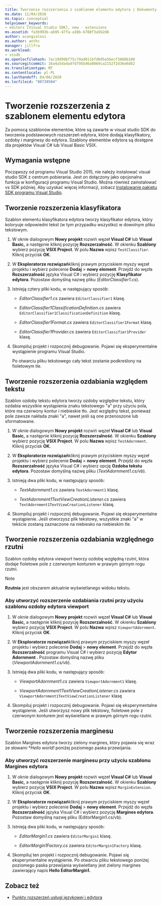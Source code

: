 ```yaml
---
title: Tworzenie rozszerzenia z szablonem elementu edytora | Dokumenty firmy Microsoft
ms.date: 11/04/2016
ms.topic: conceptual
helpviewer_keywords:
- editors [Visual Studio SDK], new - extensions
ms.assetid: fa3b993b-ab95-47fa-a38b-b788f3a5b2d8
author: acangialosi
ms.author: anthc
manager: jillfra
ms.workload:
- vssdk
ms.openlocfilehash: 7ac19d99bf75c79ad011bfd0d5a56ecf3880b100
ms.sourcegitcommit: 16a4a5da4a4fd795b46a0869ca2152f2d36e6db2
ms.translationtype: MT
ms.contentlocale: pl-PL
ms.lasthandoff: 04/06/2020
ms.locfileid: "80739504"
---
```

# <a name="create-an-extension-with-an-editor-item-template"></a>Tworzenie rozszerzenia z szablonem elementu edytora
Za pomocą szablonów elementów, które są zawarte w visual studio SDK do tworzenia podstawowych rozszerzeń edytora, które dodają klasyfikatory, ozdoby i marginesy do edytora. Szablony elementów edytora są dostępne dla projektów Visual C# lub Visual Basic VSIX.

## <a name="prerequisites"></a>Wymagania wstępne
 Począwszy od programu Visual Studio 2015, nie należy instalować visual studio SDK z centrum pobierania. Jest on dołączony jako opcjonalna funkcja w konfiguracji programu Visual Studio. Można również zainstalować vs SDK później. Aby uzyskać więcej informacji, zobacz [Instalowanie pakietu SDK programu Visual Studio](../extensibility/installing-the-visual-studio-sdk.md).

## <a name="create-a-classifier-extension"></a>Tworzenie rozszerzenia klasyfikatora
 Szablon elementu klasyfikatora edytora tworzy klasyfikator edytora, który koloryuje odpowiedni tekst (w tym przypadku wszystko) w dowolnym pliku tekstowym.

1. W oknie dialogowym **Nowy projekt** rozwiń węzeł **Visual C#** lub **Visual Basic,** a następnie kliknij pozycję **Rozszerzalność**. W okienku **Szablony** wybierz pozycję **VSIX Project**. W polu **Nazwa** wpisz `TestClassifier`. Kliknij przycisk **OK**.

2. W **Eksploratorze rozwiązań**kliknij prawym przyciskiem myszy węzeł projektu i wybierz polecenie **Dodaj** > **nowy element**. Przejdź do węzła **Rozszerzalność** języka Visual C# i wybierz pozycję **Klasyfikator edytora**. Pozostaw domyślną nazwę pliku (*EditorClassifier1.cs*).

3. Istnieją cztery pliki kodu, w następujący sposób:

    - *EditorClassifier1.cs* zawiera `EditorClassifier1` klasę.

    - *EditorClassifier1ClassificationDefinition.cs* zawiera `EditorClassifier1ClassificationDefinition` klasę.

    - *EditorClassifier1Format.cs* zawiera `EditorClassifier1Format` klasę.

    - *EditorClassifier1Provider.cs* zawiera `EditorClassifier1Provider` klasę.

4. Skompiluj projekt i rozpocznij debugowanie. Pojawi się eksperymentalne wystąpienie programu Visual Studio.

     Po otwarciu pliku tekstowego cały tekst zostanie podkreślony na fioletowym tle.

## <a name="create-a-text-relative-adornment-extension"></a>Tworzenie rozszerzenia ozdabiania względem tekstu
 Szablon ozdoby tekstu edytora tworzy ozdoby względne tekstu, który ozdabia wszystkie wystąpienia znaku tekstowego "a" przy użyciu pola, które ma czerwony kontur i niebieskie tło. Jest względny tekst, ponieważ pole zawsze nakłada znaki "a", nawet jeśli są one przenoszone lub sformatowane.

1. W oknie dialogowym **Nowy projekt** rozwiń węzeł **Visual C#** lub **Visual Basic,** a następnie kliknij pozycję **Rozszerzalność**. W okienku **Szablony** wybierz pozycję **VSIX Project**. W polu **Nazwa** wpisz `TestAdornment`. Kliknij przycisk **OK**.

2. W **Eksploratorze rozwiązań**kliknij prawym przyciskiem myszy węzeł projektu i wybierz polecenie **Dodaj** > **nowy element**. Przejdź do węzła **Rozszerzalność** języka Visual C# i wybierz opcję **Ozdoba tekstu edytora**. Pozostaw domyślną nazwę pliku (*TextAdornment1.cs/vb*).

3. Istnieją dwa pliki kodu, w następujący sposób:

    - *TextAdornment1.cs* zawiera `TextAdornment1` klasę.

    - *TextAdornment1TextViewCreationListener.cs* zawiera `TextAdornment1TextViewCreationListener` klasę.

4. Skompiluj projekt i rozpocznij debugowanie. Pojawi się eksperymentalne wystąpienie. Jeśli otworzysz plik tekstowy, wszystkie znaki "a" w tekście zostaną zaznaczone na niebiesko na niebieskim tle.

## <a name="create-a-viewport-relative-adornment-extension"></a>Tworzenie rozszerzenia ozdabiania względnego rzutni
 Szablon ozdoby edytora viewport tworzy ozdobę względną rzutni, która dodaje fioletowe pole z czerwonym konturem w prawym górnym rogu rzutni.

> [!NOTE]
> **Rzutnia** jest obszarem aktualnie wyświetlanego widoku tekstu.

### <a name="to-create-a-viewport-adornment-extension-by-using-the-editor-viewport-adornment-template"></a>Aby utworzyć rozszerzenie ozdabiania rzutni przy użyciu szablonu ozdoby edytora viewport

1. W oknie dialogowym **Nowy projekt** rozwiń węzeł **Visual C#** lub **Visual Basic,** a następnie kliknij pozycję **Rozszerzalność**. W okienku **Szablony** wybierz pozycję **VSIX Project**. W polu **Nazwa** wpisz `ViewportAdornment`. Kliknij przycisk **OK**.

2. W **Eksploratorze rozwiązań**kliknij prawym przyciskiem myszy węzeł projektu i wybierz polecenie **Dodaj** > **nowy element**. Przejdź do węzła **Rozszerzalność** programu Visual C# i wybierz pozycję **Edytor Adornment .** Pozostaw domyślną nazwę pliku (*ViewportAdornment1.cs/vb*).

3. Istnieją dwa pliki kodu, w następujący sposób:

    - *ViewportAdornment1.cs* zawiera `ViewportAdornment1` klasę.

    - *ViewportAdornment1TextViewCreationListener.cs* zawiera `ViewportAdornment1TextViewCreationListener` klasę

4. Skompiluj projekt i rozpocznij debugowanie. Pojawi się eksperymentalne wystąpienie. Jeśli utworzysz nowy plik tekstowy, fioletowe pole z czerwonym konturem jest wyświetlane w prawym górnym rogu rzutni.

## <a name="create-a-margin-extension"></a>Tworzenie rozszerzenia marginesu
 Szablon Margines edytora tworzy zielony margines, który pojawia się wraz ze słowami **Hello world!* poniżej poziomego paska przewijania.

### <a name="to-create-a-margin-extension-by-using-the-editor-margin-template"></a>Aby utworzyć rozszerzenie marginesu przy użyciu szablonu Margines edytora

1. W oknie dialogowym **Nowy projekt** rozwiń węzeł **Visual C#** lub **Visual Basic,** a następnie kliknij pozycję **Rozszerzalność**. W okienku **Szablony** wybierz pozycję **VSIX Project**. W polu **Nazwa** wpisz `MarginExtension`. Kliknij przycisk **OK**.

2. W **Eksploratorze rozwiązań**kliknij prawym przyciskiem myszy węzeł projektu i wybierz polecenie **Dodaj** > **nowy element**. Przejdź do węzła **Rozszerzalność** języka Visual C# i wybierz pozycję **Margines edytora**. Pozostaw domyślną nazwę pliku (EditorMargin1.cs/vb).

3. Istnieją dwa pliki kodu, w następujący sposób:

    - *EditorMargin1.cs* zawiera `EditorMargin1` klasę.

    - *EditorMargin1Factory.cs* zawiera `EditorMargin1Factory` klasę.

4. Skompiluj ten projekt i rozpocznij debugowanie. Pojawi się eksperymentalne wystąpienie. Po otwarciu pliku tekstowego poniżej poziomego paska przewijania wyświetlany jest zielony margines zawierający napis **Hello EditorMargin1.**

## <a name="see-also"></a>Zobacz też
- [Punkty rozszerzeń usługi językowej i edytora](../extensibility/language-service-and-editor-extension-points.md)

